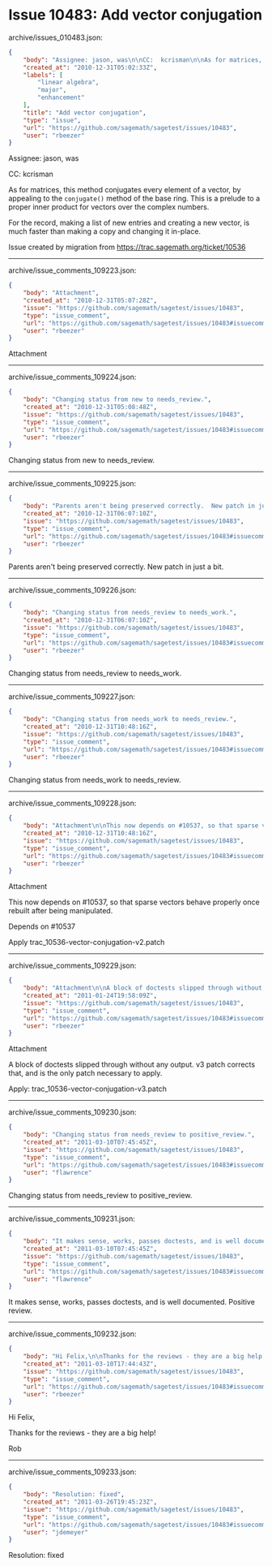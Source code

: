 # Issue 10483: Add vector conjugation

archive/issues_010483.json:
```json
{
    "body": "Assignee: jason, was\n\nCC:  kcrisman\n\nAs for matrices, this method conjugates every element of a vector, by appealing to the `conjugate()` method of the base ring.  This is a prelude to a proper inner product for vectors over the complex numbers.\n\nFor the record, making a list of new entries and creating a new vector, is much faster than making a copy and changing it in-place.\n\nIssue created by migration from https://trac.sagemath.org/ticket/10536\n\n",
    "created_at": "2010-12-31T05:02:33Z",
    "labels": [
        "linear algebra",
        "major",
        "enhancement"
    ],
    "title": "Add vector conjugation",
    "type": "issue",
    "url": "https://github.com/sagemath/sagetest/issues/10483",
    "user": "rbeezer"
}
```
Assignee: jason, was

CC:  kcrisman

As for matrices, this method conjugates every element of a vector, by appealing to the `conjugate()` method of the base ring.  This is a prelude to a proper inner product for vectors over the complex numbers.

For the record, making a list of new entries and creating a new vector, is much faster than making a copy and changing it in-place.

Issue created by migration from https://trac.sagemath.org/ticket/10536





---

archive/issue_comments_109223.json:
```json
{
    "body": "Attachment",
    "created_at": "2010-12-31T05:07:28Z",
    "issue": "https://github.com/sagemath/sagetest/issues/10483",
    "type": "issue_comment",
    "url": "https://github.com/sagemath/sagetest/issues/10483#issuecomment-109223",
    "user": "rbeezer"
}
```

Attachment



---

archive/issue_comments_109224.json:
```json
{
    "body": "Changing status from new to needs_review.",
    "created_at": "2010-12-31T05:08:48Z",
    "issue": "https://github.com/sagemath/sagetest/issues/10483",
    "type": "issue_comment",
    "url": "https://github.com/sagemath/sagetest/issues/10483#issuecomment-109224",
    "user": "rbeezer"
}
```

Changing status from new to needs_review.



---

archive/issue_comments_109225.json:
```json
{
    "body": "Parents aren't being preserved correctly.  New patch in just a bit.",
    "created_at": "2010-12-31T06:07:10Z",
    "issue": "https://github.com/sagemath/sagetest/issues/10483",
    "type": "issue_comment",
    "url": "https://github.com/sagemath/sagetest/issues/10483#issuecomment-109225",
    "user": "rbeezer"
}
```

Parents aren't being preserved correctly.  New patch in just a bit.



---

archive/issue_comments_109226.json:
```json
{
    "body": "Changing status from needs_review to needs_work.",
    "created_at": "2010-12-31T06:07:10Z",
    "issue": "https://github.com/sagemath/sagetest/issues/10483",
    "type": "issue_comment",
    "url": "https://github.com/sagemath/sagetest/issues/10483#issuecomment-109226",
    "user": "rbeezer"
}
```

Changing status from needs_review to needs_work.



---

archive/issue_comments_109227.json:
```json
{
    "body": "Changing status from needs_work to needs_review.",
    "created_at": "2010-12-31T10:48:16Z",
    "issue": "https://github.com/sagemath/sagetest/issues/10483",
    "type": "issue_comment",
    "url": "https://github.com/sagemath/sagetest/issues/10483#issuecomment-109227",
    "user": "rbeezer"
}
```

Changing status from needs_work to needs_review.



---

archive/issue_comments_109228.json:
```json
{
    "body": "Attachment\n\nThis now depends on #10537, so that sparse vectors behave properly once rebuilt after being manipulated.\n\nDepends on #10537\n\nApply trac_10536-vector-conjugation-v2.patch",
    "created_at": "2010-12-31T10:48:16Z",
    "issue": "https://github.com/sagemath/sagetest/issues/10483",
    "type": "issue_comment",
    "url": "https://github.com/sagemath/sagetest/issues/10483#issuecomment-109228",
    "user": "rbeezer"
}
```

Attachment

This now depends on #10537, so that sparse vectors behave properly once rebuilt after being manipulated.

Depends on #10537

Apply trac_10536-vector-conjugation-v2.patch



---

archive/issue_comments_109229.json:
```json
{
    "body": "Attachment\n\nA block of doctests slipped through without any output.  v3 patch corrects that, and is the only patch necessary to apply.\n\nApply: trac_10536-vector-conjugation-v3.patch",
    "created_at": "2011-01-24T19:58:09Z",
    "issue": "https://github.com/sagemath/sagetest/issues/10483",
    "type": "issue_comment",
    "url": "https://github.com/sagemath/sagetest/issues/10483#issuecomment-109229",
    "user": "rbeezer"
}
```

Attachment

A block of doctests slipped through without any output.  v3 patch corrects that, and is the only patch necessary to apply.

Apply: trac_10536-vector-conjugation-v3.patch



---

archive/issue_comments_109230.json:
```json
{
    "body": "Changing status from needs_review to positive_review.",
    "created_at": "2011-03-10T07:45:45Z",
    "issue": "https://github.com/sagemath/sagetest/issues/10483",
    "type": "issue_comment",
    "url": "https://github.com/sagemath/sagetest/issues/10483#issuecomment-109230",
    "user": "flawrence"
}
```

Changing status from needs_review to positive_review.



---

archive/issue_comments_109231.json:
```json
{
    "body": "It makes sense, works, passes doctests, and is well documented.  Positive review.",
    "created_at": "2011-03-10T07:45:45Z",
    "issue": "https://github.com/sagemath/sagetest/issues/10483",
    "type": "issue_comment",
    "url": "https://github.com/sagemath/sagetest/issues/10483#issuecomment-109231",
    "user": "flawrence"
}
```

It makes sense, works, passes doctests, and is well documented.  Positive review.



---

archive/issue_comments_109232.json:
```json
{
    "body": "Hi Felix,\n\nThanks for the reviews - they are a big help!\n\nRob",
    "created_at": "2011-03-10T17:44:43Z",
    "issue": "https://github.com/sagemath/sagetest/issues/10483",
    "type": "issue_comment",
    "url": "https://github.com/sagemath/sagetest/issues/10483#issuecomment-109232",
    "user": "rbeezer"
}
```

Hi Felix,

Thanks for the reviews - they are a big help!

Rob



---

archive/issue_comments_109233.json:
```json
{
    "body": "Resolution: fixed",
    "created_at": "2011-03-26T19:45:23Z",
    "issue": "https://github.com/sagemath/sagetest/issues/10483",
    "type": "issue_comment",
    "url": "https://github.com/sagemath/sagetest/issues/10483#issuecomment-109233",
    "user": "jdemeyer"
}
```

Resolution: fixed
